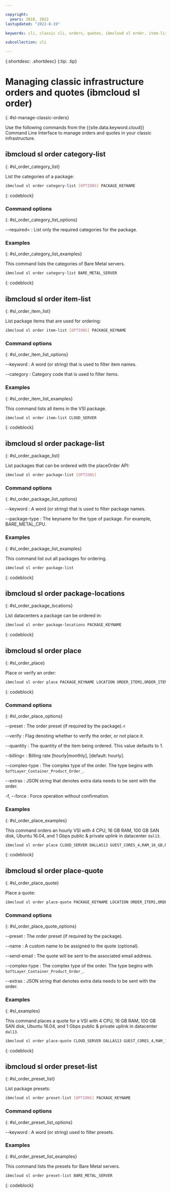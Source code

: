 ```yaml
---

copyright:
  years: 2018, 2022
lastupdated: "2022-8-19"

keywords: cli, classic cli, orders, quotes, ibmcloud sl order, item-list, package-locations, manage orders cli, manage quotes cli

subcollection: cli

---
```



{:shortdesc: .shortdesc}
{:tip: .tip}

# Managing classic infrastructure orders and quotes (ibmcloud sl order)
{: #sl-manage-classic-orders}

Use the following commands from the {{site.data.keyword.cloud}} Command Line Interface to manage orders and quotes in your classic infrastructure.

## ibmcloud sl order category-list
{: #sl_order_category_list}

List the categories of a package:

```bash
ibmcloud sl order category-list [OPTIONS] PACKAGE_KEYNAME
```
{: codeblock}

### Command options
{: #sl_order_category_list_options}

--required<
:   List only the required categories for the package.

### Examples
{: #sl_order_category_list_examples}

This command lists the categories of Bare Metal servers.

```bash
ibmcloud sl order category-list BARE_METAL_SERVER
```
{: codeblock}



## ibmcloud sl order item-list
{: #sl_order_item_list}

List package items that are used for ordering:

```bash
ibmcloud sl order item-list [OPTIONS] PACKAGE_KEYNAME
```

### Command options
{: #sl_order_item_list_options}

--keyword
:   A word (or string) that is used to filter item names.

--category
:   Category code that is used to filter items.

### Examples
{: #sl_order_item_list_examples}

This command lists all items in the VSI package.

```bash
ibmcloud sl order item-list CLOUD_SERVER
```
{: codeblock}


## ibmcloud sl order package-list
{: #sl_order_package_list}

List packages that can be ordered with the placeOrder API:

```bash
ibmcloud sl order package-list [OPTIONS]
```

### Command options
{: #sl_order_package_list_options}

--keyword
:   A word (or string) that is used to filter package names.

--package-type
:   The keyname for the type of package. For example, BARE_METAL_CPU.

### Examples
{: #sl_order_package_list_examples}

This command list out all packages for ordering.

```bash
ibmcloud sl order package-list
```
{: codeblock}


## ibmcloud sl order package-locations
{: #sl_order_package_locations}

List datacenters a package can be ordered in:

```bash
ibmcloud sl order package-locations PACKAGE_KEYNAME
```
{: codeblock}

## ibmcloud sl order place
{: #sl_order_place}

Place or verify an order:
```bash
ibmcloud sl order place PACKAGE_KEYNAME LOCATION ORDER_ITEM1,ORDER_ITEM2,ORDER_ITEM3,ORDER_ITEM4... [OPTIONS]
```
{: codeblock}


### Command options
{: #sl_order_place_options}

--preset
:   The order preset (if required by the package).<

--verify
:   Flag denoting whether to verify the order, or not place it.

--quantity
:   The quantity of the item being ordered. This value defaults to 1.

--billing<
:   Billing rate [hourly|monthly], [default: hourly].

--complex-type
:   The complex type of the order. The type begins with `SoftLayer_Container_Product_Order_`.


--extras
:   JSON string that denotes extra data needs to be sent with the order.

-f, --force
:   Force operation without confirmation.

### Examples
{: #sl_order_place_examples}

This command orders an hourly VSI with 4 CPU, 16 GB RAM, 100 GB SAN disk, Ubuntu 16.04, and 1 Gbps public & private uplink in datacenter `dal13`.

```bash
ibmcloud sl order place CLOUD_SERVER DALLAS13 GUEST_CORES_4,RAM_16_GB,REBOOT_REMOTE_CONSOLE,1_GBPS_PUBLIC_PRIVATE_NETWORK_UPLINKS,BANDWIDTH_0_GB_2,1_IP_ADDRESS,GUEST_DISK_100_GB_SAN,OS_UBUNTU_16_04_LTS_XENIAL_XERUS_MINIMAL_64_BIT_FOR_VSI,MONITORING_HOST_PING,NOTIFICATION_EMAIL_AND_TICKET,AUTOMATED_NOTIFICATION,UNLIMITED_SSL_VPN_USERS_1_PPTP_VPN_USER_PER_ACCOUNT,NESSUS_VULNERABILITY_ASSESSMENT_REPORTING --billing hourly --extras '{"virtualGuests": [{"hostname": "test", "domain": "softlayer.com"}]}' --complex-type SoftLayer_Container_Product_Order_Virtual_Guest
```
{: codeblock}

## ibmcloud sl order place-quote
{: #sl_order_place_quote}

Place a quote:
```bash
ibmcloud sl order place-quote PACKAGE_KEYNAME LOCATION ORDER_ITEM1,ORDER_ITEM2,ORDER_ITEM3,ORDER_ITEM4... [OPTIONS]
```

### Command options
{: #sl_order_place_quote_options}

--preset
:   The order preset (if required by the package).

--name
:   A custom name to be assigned to the quote (optional).

--send-email
:   The quote will be sent to the associated email address.

--complex-type
:   The complex type of the order. The type begins with `SoftLayer_Container_Product_Order_`.

--extras
:   JSON string that denotes extra data needs to be sent with the order.


### Examples
{: #sl_examples}

This command places a quote for a VSI with 4 CPU, 16 GB RAM, 100 GB SAN disk, Ubuntu 16.04, and 1 Gbps public & private uplink in datacenter `dal13`.

```bash
ibmcloud sl order place-quote CLOUD_SERVER DALLAS13 GUEST_CORES_4,RAM_16_GB,REBOOT_REMOTE_CONSOLE,1_GBPS_PUBLIC_PRIVATE_NETWORK_UPLINKS,BANDWIDTH_0_GB_2,1_IP_ADDRESS,GUEST_DISK_100_GB_SAN,OS_UBUNTU_16_04_LTS_XENIAL_XERUS_MINIMAL_64_BIT_FOR_VSI,MONITORING_HOST_PING,NOTIFICATION_EMAIL_AND_TICKET,AUTOMATED_NOTIFICATION,UNLIMITED_SSL_VPN_USERS_1_PPTP_VPN_USER_PER_ACCOUNT,NESSUS_VULNERABILITY_ASSESSMENT_REPORTING --extras '{"virtualGuests": [{"hostname": "test", "domain": "softlayer.com"}]}' --complex-type SoftLayer_Container_Product_Order_Virtual_Guest --name "foobar" --send-email
```
{: codeblock}

## ibmcloud sl order preset-list
{: #sl_order_preset_list}

List package presets:
```bash
ibmcloud sl order preset-list [OPTIONS] PACKAGE_KEYNAME
```

### Command options
{: #sl_order_preset_list_options}

--keyword
:   A word (or string) used to filter presets.


### Examples
{: #sl_order_preset_list_examples}

This command lists the presets for Bare Metal servers.

```bash
ibmcloud sl order preset-list BARE_METAL_SERVER
```
{: codeblock}
